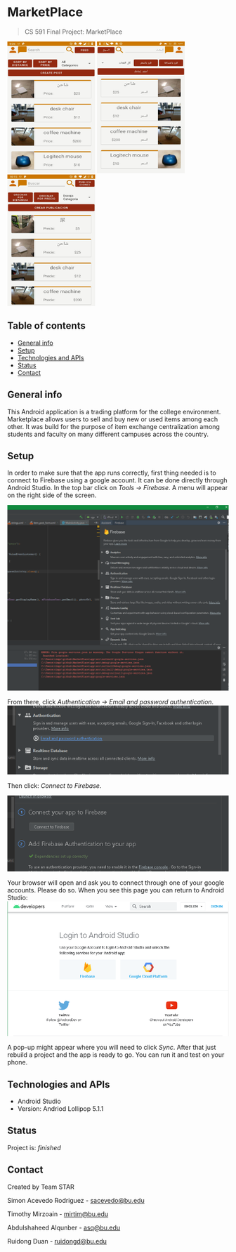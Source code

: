 # MarketPlace
> CS 591 Final Project: MarketPlace
  
<p float="left">
<img src="images/english.jpeg" width="200" height="300">
<img src="images/arabic.jpeg" width="200" height="300">
<img src="images/spanish.jpeg" width="200" height="300"> 
</p>

## Table of contents
* [General info](#general-info)
* [Setup](#setup)
* [Technologies and APIs](#technologies-and-apis)
* [Status](#status)
* [Contact](#contact)

## General info
This Android application is a trading platform for the college environment. Marketplace allows users to sell and buy new or used items among each other. It was build for the purpose of item exchange centralization among students and faculty on many different campuses across the country.

## Setup
  In order to make sure that the app runs correctly, first thing needed is to connect to Firebase using a google account. It can be done directly through Android Studio.
  In the top bar click on <em>Tools -> Firebase</em>. A menu will appear on the right side of the screen.
  
  ![Here](images/Capture.PNG)
  
  From there, click <em>Authentication -> Email and password authentication</em>.
  ![Here](images/Capture1.PNG)
  
  Then click: <em>Connect to Firebase</em>.
  
  ![Here](images/Capture2.PNG)
  
  Your browser will open and ask you to connect through one of your google accounts. Please do so. When you see this page you can return to Android Studio:
  ![Here](images/Capture3.PNG)
  
  A pop-up might appear where you will need to click <em>Sync</em>. After that just rebuild a project and the app is ready to go. You can run it and test on your phone.
  

## Technologies and APIs
* Android Studio
* Version: Andriod Lollipop 5.1.1

## Status
Project is: _finished_

## Contact
Created by Team STAR

Simon Acevedo Rodriguez - sacevedo@bu.edu

Timothy Mirzoain - mirtim@bu.edu

Abdulshaheed Alqunber - asq@bu.edu

Ruidong Duan - ruidongd@bu.edu
